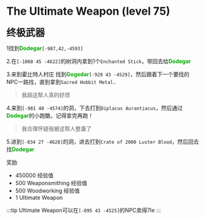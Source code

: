 # The Ultimate Weapon (level 75)
<span style="font-size: 25px;"><span style="font-size: 25px;"><span style="font-size: 25px;"><span style="font-size: 25px;"><span style="font-size: 25px;">**终极武器**</span></span></span></span></span>

1找到<font color=00AA00>**Dodegar**</font>`[-987,42,-4593]`

2.在`[-1068 45 -4622]`的树洞内拿到1个`Enchanted Stick`，带回去给<font color=00AA00>**Dodegar**</font>

3.来到霍比特人村庄 找到<font color=00AA00>**Gogedar**</font>`[-928 43 -4529]`，然后跟着下一个要找的NPC一路找，直到拿到`Sacred Hobbit Metal`..
>我超这帮人真的好烦

4.来到`[-981 40 -4574]`的洞，下去打到`Diplacus Aurantiacus`，然后通过<font color=00AA00>**Dodegar**</font>的小跑酷，记得拿完再跑！
>我合理怀疑我被这帮人整蛊了

5.进到`[-834 27 -4628]`的洞，进去打到`Crate of 2000 Luster Blood`，然后回去找<font color=00AA00>**Dodegar**</font>

奖励
+ 450000 经验值
+ 500 Weaponsmithing 经验值
+ 500 Woodworking 经验值
+ 1 Ultimate Weapon

:::tip
Ultimate Weapon可以在`[-895 43 -4525]`的NPC卖得7le
:::